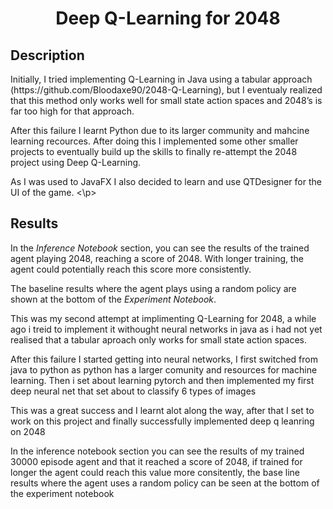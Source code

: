 <h1 align="center">Deep Q-Learning for 2048</h1>

<h2>Description</h2>

<p>
Initially, I tried implementing Q-Learning in Java using a tabular approach (https://github.com/Bloodaxe90/2048-Q-Learning), but I eventualy realized that this method only works well for small state action spaces and 2048’s is far too high for that approach.
</p>

<p>
After this failure I learnt Python due to its larger community and mahcine learning recources. After doing this I implemented some other smaller projects to eventually build up the skills to finally re-attempt the 2048 project using Deep Q-Learning.
</p>

<p>
As I was used to JavaFX I also decided to learn and use QTDesigner for the UI of the game.
<\p>

<h2>Results</h2>

<p>
In the <em>Inference Notebook</em> section, you can see the results of the trained agent playing 2048, reaching a score of 2048. With longer training, the agent could potentially reach this score more consistently.
</p>

<p>
The baseline results where the agent plays using a random policy are shown at the bottom of the <em>Experiment Notebook</em>.
</p>

This was my second attempt at implimenting Q-Learning for 2048, 
a while ago i treid to implement it withought neural networks in java as 
i had not yet realised that a tabular aproach only works for small state
action spaces. 

After this failure I started getting into neural networks, I first switched from java
to python as python has a larger comunity and resources for machine learning. Then i set about 
learning pytorch and then implemented my first deep neural net that set about to classify 6 types of images

This was a great success and I learnt alot along the way, after that I set to work on this project and finally 
successfully implemented deep q leanring on 2048

In the inference notebook section you can see the results of my trained 30000 episode agent and that it reached a score of 2048, 
if trained for longer the agent could reach this value more consitently, the base line results where the agent uses a random policy can 
be seen at the bottom of the experiment notebook


